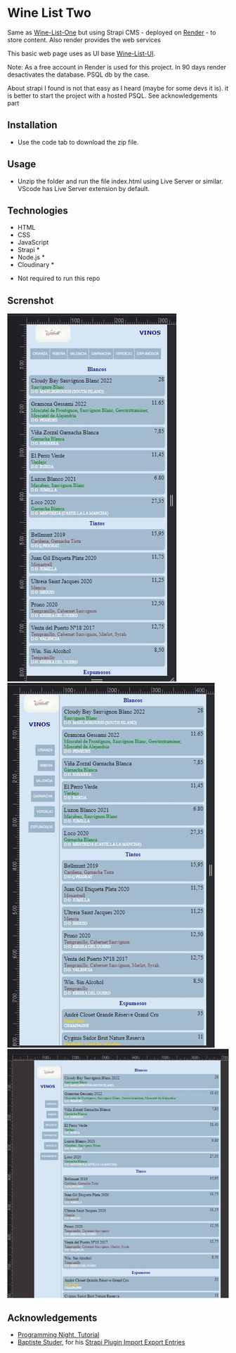 # Wine List Two
 Same as [Wine-List-One](https://github.com/edocybdezad/Wine-List-One.git) but using Strapi CMS - deployed on [Render](https://render.com/) - to store content. Also render provides the web services

 This basic web page uses as UI base [Wine-List-UI](https://github.com/edocybdezad/Wine-List-UI.git).
 
Note: As a free account in Render is used for this project. In 90 days render
desactivates the database. PSQL db by the case.

About strapi I found is not that easy as I heard (maybe for some devs it is). it is better to start the project with a hosted PSQL. See acknowledgements part

## Installation
- Use the code tab to download the zip file. 


## Usage

- Unzip the folder and run the file index.html using Live Server or similar. VScode has Live Server extension by default.

## Technologies
- HTML
- CSS
- JavaScript
- Strapi *
- Node.js *
- Cloudinary *
* Not required to run this repo

## Screnshot

![Mobile Small](./img2_s.JPG)
![Mobile Large](./img1.JPG)
![Larger Screens](./img3_t.JPG)


## Acknowledgements
- [Programming Night, Tutorial](https://www.youtube.com/watch?v=akvItcWW81g)
- [Baptiste Studer](https://github.com/Baboo7), for his [Strapi Plugin Import Export Entries](https://github.com/Baboo7/strapi-plugin-import-export-entries.git)